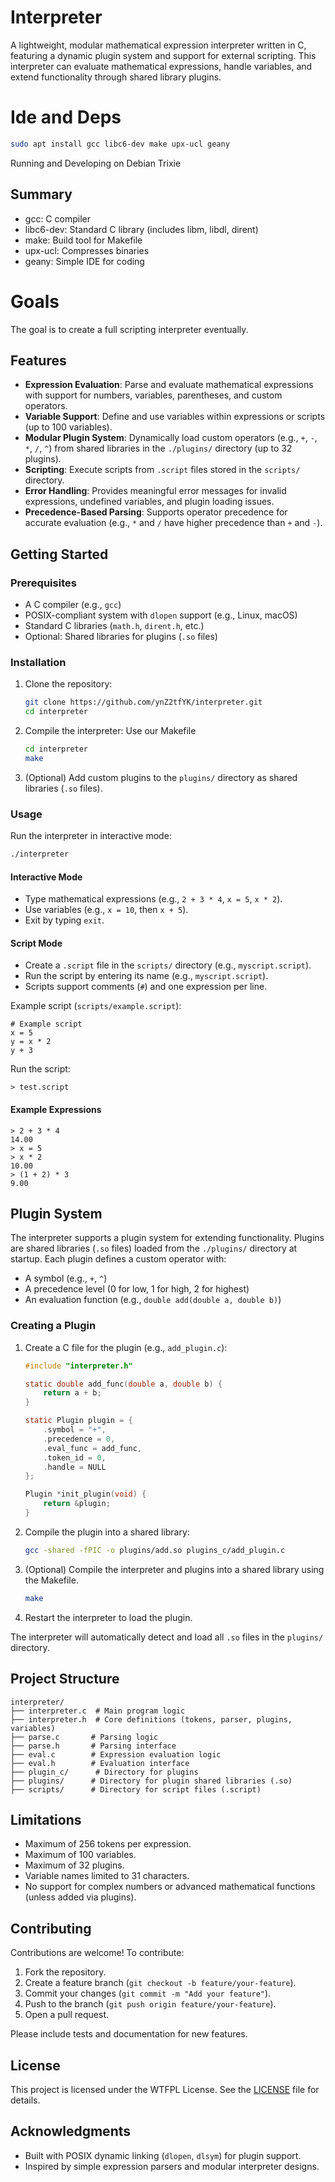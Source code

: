 
# Interpreter

A lightweight, modular mathematical expression interpreter written in C, featuring a dynamic plugin system and support for external scripting. This interpreter can evaluate mathematical expressions, handle variables, and extend functionality through shared library plugins.

# Ide and Deps
```bash
sudo apt install gcc libc6-dev make upx-ucl geany
```

Running and Developing on Debian Trixie

## Summary

- gcc: C compiler
- libc6-dev: Standard C library (includes libm, libdl, dirent)
- make: Build tool for Makefile
- upx-ucl: Compresses binaries
- geany: Simple IDE for coding

# Goals

The goal is to create a full scripting interpreter eventually.

## Features

- **Expression Evaluation**: Parse and evaluate mathematical expressions with support for numbers, variables, parentheses, and custom operators.
- **Variable Support**: Define and use variables within expressions or scripts (up to 100 variables).
- **Modular Plugin System**: Dynamically load custom operators (e.g., `+`, `-`, `*`, `/`, `^`) from shared libraries in the `./plugins/` directory (up to 32 plugins).
- **Scripting**: Execute scripts from `.script` files stored in the `scripts/` directory.
- **Error Handling**: Provides meaningful error messages for invalid expressions, undefined variables, and plugin loading issues.
- **Precedence-Based Parsing**: Supports operator precedence for accurate evaluation (e.g., `*` and `/` have higher precedence than `+` and `-`).

## Getting Started

### Prerequisites

- A C compiler (e.g., `gcc`)
- POSIX-compliant system with `dlopen` support (e.g., Linux, macOS)
- Standard C libraries (`math.h`, `dirent.h`, etc.)
- Optional: Shared libraries for plugins (`.so` files)

### Installation

1. Clone the repository:
   ```bash
   git clone https://github.com/ynZ2tfYK/interpreter.git
   cd interpreter
   ```

2. Compile the interpreter: Use our Makefile
   ```bash
   cd interpreter
   make
   ```

3. (Optional) Add custom plugins to the `plugins/` directory as shared libraries (`.so` files).

### Usage

Run the interpreter in interactive mode:
```bash
./interpreter
```

#### Interactive Mode
- Type mathematical expressions (e.g., `2 + 3 * 4`, `x = 5`, `x * 2`).
- Use variables (e.g., `x = 10`, then `x + 5`).
- Exit by typing `exit`.

#### Script Mode
- Create a `.script` file in the `scripts/` directory (e.g., `myscript.script`).
- Run the script by entering its name (e.g., `myscript.script`).
- Scripts support comments (`#`) and one expression per line.

Example script (`scripts/example.script`):
```
# Example script
x = 5
y = x * 2
y + 3
```

Run the script:
```
> test.script
```

#### Example Expressions
```
> 2 + 3 * 4
14.00
> x = 5
> x * 2
10.00
> (1 + 2) * 3
9.00
```

## Plugin System

The interpreter supports a plugin system for extending functionality. Plugins are shared libraries (`.so` files) loaded from the `./plugins/` directory at startup. Each plugin defines a custom operator with:

- A symbol (e.g., `+`, `^`)
- A precedence level (0 for low, 1 for high, 2 for highest)
- An evaluation function (e.g., `double add(double a, double b)`)

### Creating a Plugin

1. Create a C file for the plugin (e.g., `add_plugin.c`):
   ```c
   #include "interpreter.h"

   static double add_func(double a, double b) {
       return a + b;
   }

   static Plugin plugin = {
       .symbol = "+",
       .precedence = 0,
       .eval_func = add_func,
       .token_id = 0,
       .handle = NULL
   };

   Plugin *init_plugin(void) {
       return &plugin;
   }
   ```

2. Compile the plugin into a shared library:
   ```bash
   gcc -shared -fPIC -o plugins/add.so plugins_c/add_plugin.c
   ```
   
3. (Optional) Compile the interpreter and plugins into a shared library using the Makefile.
   ```bash
   make
   ```

3. Restart the interpreter to load the plugin.

The interpreter will automatically detect and load all `.so` files in the `plugins/` directory.

## Project Structure

```
interpreter/
├── interpreter.c  # Main program logic
├── interpreter.h  # Core definitions (tokens, parser, plugins, variables)
├── parse.c       # Parsing logic
├── parse.h       # Parsing interface
├── eval.c        # Expression evaluation logic
├── eval.h        # Evaluation interface
├── plugin_c/      # Directory for plugins
├── plugins/      # Directory for plugin shared libraries (.so)
├── scripts/      # Directory for script files (.script)
```

## Limitations

- Maximum of 256 tokens per expression.
- Maximum of 100 variables.
- Maximum of 32 plugins.
- Variable names limited to 31 characters.
- No support for complex numbers or advanced mathematical functions (unless added via plugins).

## Contributing

Contributions are welcome! To contribute:

1. Fork the repository.
2. Create a feature branch (`git checkout -b feature/your-feature`).
3. Commit your changes (`git commit -m "Add your feature"`).
4. Push to the branch (`git push origin feature/your-feature`).
5. Open a pull request.

Please include tests and documentation for new features.

## License

This project is licensed under the WTFPL License. See the [LICENSE](LICENSE) file for details.

## Acknowledgments

- Built with POSIX dynamic linking (`dlopen`, `dlsym`) for plugin support.
- Inspired by simple expression parsers and modular interpreter designs.
